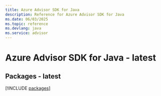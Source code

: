 ```yaml
---
title: Azure Advisor SDK for Java
description: Reference for Azure Advisor SDK for Java
ms.date: 06/03/2025
ms.topic: reference
ms.devlang: java
ms.service: advisor
---
```

# Azure Advisor SDK for Java - latest
## Packages - latest
[!INCLUDE [packages](advisor-index.md)]